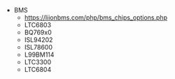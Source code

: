 - BMS
    - https://liionbms.com/php/bms_chips_options.php
    - LTC6803
    - BQ769x0
    - ISL94202
    - ISL78600
    - L99BM114
    - LTC3300
    - LTC6804